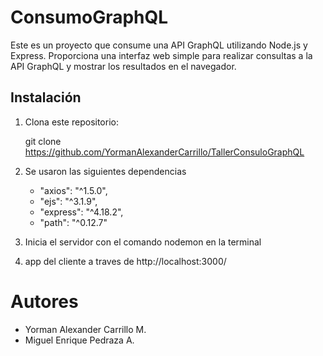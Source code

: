 # ConsumoGraphQL

Este es un proyecto que consume una API GraphQL utilizando Node.js y Express. Proporciona una interfaz web simple para realizar consultas a la API GraphQL y mostrar los resultados en el navegador.

## Instalación

1. Clona este repositorio:

   git clone https://github.com/YormanAlexanderCarrillo/TallerConsuloGraphQL

2. Se usaron las siguientes dependencias

    * "axios": "^1.5.0",
    * "ejs": "^3.1.9",
    * "express": "^4.18.2",
    * "path": "^0.12.7" 

3. Inicia el servidor con el comando nodemon en la terminal

4. app del cliente a traves de http://localhost:3000/


# Autores

* Yorman Alexander Carrillo M.
* Miguel Enrique Pedraza A.

